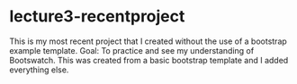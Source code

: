 # lecture3-recentproject
This is my most recent project that I created without the use of a bootstrap example template. 
Goal: To practice and see my understanding of Bootswatch. This was created from a basic bootstrap template and I added everything else. 

